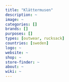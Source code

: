 ```yaml
---
title: "Klättermusen"
description: ~
image: ~
categories: []
brands: []
purposes: []
types: [outwear, rucksack]
countries: [sweden]
logo: ~
website: ~
shop: ~
store-finder: ~
about: ~
wiki: ~
---
```

